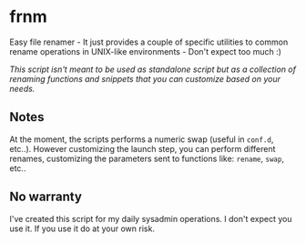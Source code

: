 # frnm

Easy file renamer - It just provides a couple of specific utilities to common rename operations in UNIX-like environments - Don't expect too much :)

*This script isn't meant to be used as standalone script but as a collection of renaming functions and snippets that you can customize based on your needs.*

## Notes

At the moment, the scripts performs a numeric swap (useful in `conf.d`, etc..).
However customizing the launch step, you can perform different renames, customizing the parameters sent to functions like: `rename`, `swap`, etc..

## No warranty

I've created this script for my daily sysadmin operations. I don't expect you use it. If you use it do at your own risk.
